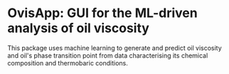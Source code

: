 # OvisApp: GUI for the ML-driven analysis of oil viscosity

This package uses machine learning to generate and predict oil viscosity and oil's phase transition point from data characterising its chemical composition and thermobaric conditions.


